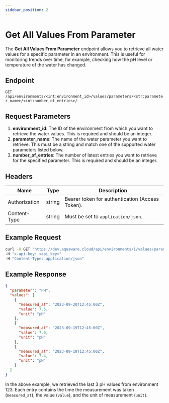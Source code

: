 ```yaml
---
sidebar_position: 2
---
```


# Get All Values From Parameter

The **Get All Values From Parameter** endpoint allows you to retrieve all water values for a specific parameter in an environment. This is useful for monitoring trends over time, for example, checking how the pH level or temperature of the water has changed.

## Endpoint

`GET /api/environments/<int:environment_id>/values/parameters/<str:parameter_name>/<int:number_of_entries>/`

## Request Parameters

1. **environment_id**: The ID of the environment from which you want to retrieve the water values. This is required and should be an integer.
2. **parameter_name**: The name of the water parameter you want to retrieve. This must be a string and match one of the supported water parameters listed below.
3. **number_of_entries**: The number of latest entries you want to retrieve for the specified parameter. This is required and should be an integer.

## Headers

| Name          | Type   | Description                                     |
| ------------- | ------ | ----------------------------------------------- |
| Authorization | string | Bearer token for authentication (Access Token). |
| Content-Type  | string | Must be set to `application/json`.              |

## Example Request

```bash
curl -X GET "https://dev.aquaware.cloud/api/environments/1/values/parameters/PH/10/" \
-H "x-api-key: <api_key>"
-H "Content-Type: application/json"
```

## Example Response

```json
{
  "parameter": "PH",
  "values": [
    {
      "measured_at": "2023-09-20T12:45:00Z",
      "value": 7.5,
      "unit": "pH"
    },
    {
      "measured_at": "2023-09-19T12:45:00Z",
      "value": 7.6,
      "unit": "pH"
    },
    {
      "measured_at": "2023-09-18T12:45:00Z",
      "value": 7.4,
      "unit": "pH"
    }
  ]
}
```

In the above example, we retrieved the last 3 pH values from environment 123.
Each entry contains the time the measurement was taken (`measured_at`), the value (`value`), and the unit of measurement (`unit`).
